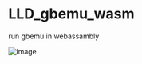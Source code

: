 # LLD_gbemu_wasm
run gbemu in webassambly  

![image](https://user-images.githubusercontent.com/9297254/194739104-0d227ed9-44e8-4f21-b998-1350f78acd98.png)
